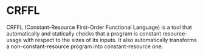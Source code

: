 # CRFFL
CRFFL (Constant-Resource First-Order Functional Language) is a tool that automatically and statically checks that a program is constant resource-usage with respect to the sizes of its inputs. It also automatically transforms a non-constant-resource program into constant-resource one.
